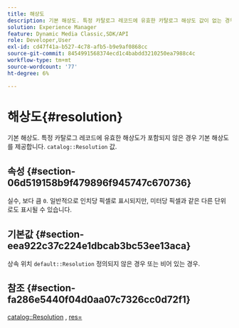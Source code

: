 ```yaml
---
title: 해상도
description: 기본 해상도. 특정 카탈로그 레코드에 유효한 카탈로그 해상도 값이 없는 경우 기본 해상도를 제공합니다.
solution: Experience Manager
feature: Dynamic Media Classic,SDK/API
role: Developer,User
exl-id: cd47f41a-b527-4c78-afb5-b9e9af0868cc
source-git-commit: 8454991568374ecd1c4babdd3210250ea7988c4c
workflow-type: tm+mt
source-wordcount: '77'
ht-degree: 6%

---
```


# 해상도{#resolution}

기본 해상도. 특정 카탈로그 레코드에 유효한 해상도가 포함되지 않은 경우 기본 해상도를 제공합니다. `catalog::Resolution` 값.

## 속성 {#section-06d519158b9f479896f945747c670736}

실수, 보다 큼 `0`. 일반적으로 인치당 픽셀로 표시되지만, 미터당 픽셀과 같은 다른 단위로도 표시될 수 있습니다.

## 기본값 {#section-eea922c37c224e1dbcab3bc53ee13aca}

상속 위치 `default::Resolution` 정의되지 않은 경우 또는 비어 있는 경우.

## 참조 {#section-fa286e5440f04d0aa07c7326cc0d72f1}

[catalog::Resolution](../../../../../ir-api/material-cat/image-rendering-api-ref/c-ir-material-catalog/c-ir-material-data-reference/r-ir-resolution-dataref.md#reference-6a2d64c2d72b438fade58a3391569da7) , [res=](../../../../../ir-api/http-protocol/image-rendering-api-ref/c-ir-http-protocol-ref/c-ir-http-protocol-command-reference/r-ir-res.md#reference-0ad9de8887144c83a6db97b4994f7c04)
